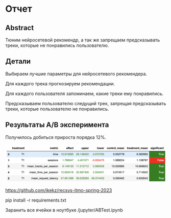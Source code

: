 # Отчет

## Abstract
Тюним нейросетевой рекомендр, а так же запрещаем предсказывать треки, которые не понравились пользователю.

## Детали
Выбираем лучшие параметры для нейросетевого рекомендера.

Для каждого трека прогнозируем рекомендации.

Для каждого пользователя запоминаем, какие треки ему понравились.

Предсказываем пользователю следущий трек, запрещая предсказывать треки, которые пользователю не понравились.

## Результаты A/B эксперимента
Получилось добиться прироста порядка 12%.

![Результат](ab.png)

https://github.com/ikekz/recsys-itmo-spring-2023

pip install -r requirements.txt

Заранить все ячейки в ноутбуке /jupyter/ABTest.ipynb

